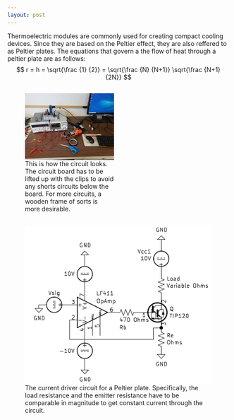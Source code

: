 ```yaml
---
layout: post
---
```


Thermoelectric modules are commonly used for creating compact cooling devices. Since they are based on the Peltier effect, they are also reffered to as Peltier plates.
The equations that govern a the flow of heat through a peltier plate are as follows:
$$ r = h = \sqrt{\frac {1} {2}} = \sqrt{\frac {N} {N+1}} \sqrt{\frac {N+1} {2N}} $$

<figure style="max-width: 40%;height: auto;float: left;">
<img align="left" src="/photos/circuit_on_table.jpg" alt="Circuit placed on desk" >
<figcaption> This is how the circuit looks. The circuit board has to be lifted up with the clips to avoid any shorts circuits below the board. For more circuits, a wooden frame of sorts is more desirable.</figcaption>
</figure>  
<figure style="max-width: 100%;height: auto;float: left;">
<img align="left" src="/plots/currentdriver.png" alt="Current driver circuit" >
<figcaption> The current driver circuit for a Peltier plate. Specifically, the load resistance and the emitter resistance have to be comparable in magnitude to get constant current through the circuit.</figcaption>
</figure>
<br clear="left"/>


